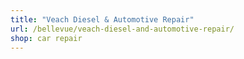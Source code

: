 ```yaml
---
title: "Veach Diesel & Automotive Repair"
url: /bellevue/veach-diesel-and-automotive-repair/
shop: car repair
---
```

